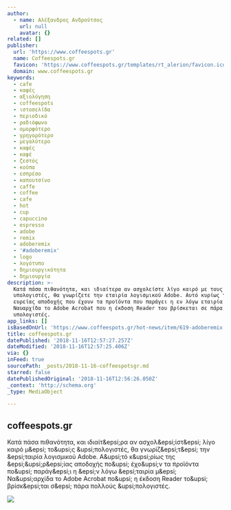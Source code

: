 ```yaml
---
author:
  - name: Αλέξανδρος Ανδρούτσος
    url: null
    avatar: {}
related: []
publisher:
  url: 'https://www.coffeespots.gr'
  name: Coffeespots.gr
  favicon: 'https://www.coffeespots.gr/templates/rt_alerion/favicon.ico'
  domain: www.coffeespots.gr
keywords:
  - cafe
  - καφές
  - αξιολόγηση
  - coffeespots
  - ιστοσελίδα
  - περιοδικό
  - ραδιόφωνο
  - ομορφότερο
  - γρηγορότερο
  - μεγαλύτερο
  - καφές
  - καφέ
  - ζεστός
  - κούπα
  - εσπρέσο
  - καπουτσίνο
  - caffe
  - coffee
  - cafe
  - hot
  - cup
  - capuccino
  - espresso
  - adobe
  - remix
  - adoberemix
  - '#adoberemix'
  - logo
  - λογότυπο
  - δημιουργικότητα
  - δημιουργία
description: >-
  Κατά πάσα πιθανότητα, και ιδιαίτερα αν ασχολείστε λίγο καιρό με τους
  υπολογιστές, θα γνωρίζετε την εταιρία λογισμικού Adobe. Αυτό κυρίως της
  ευρείας αποδοχής που έχουν τα προϊόντα που παράγει η εν λόγω εταιρία με
  Ναυαρχίδα το Adobe Acrobat που η έκδοση Reader του βρίσκεται σε πάρα πολλούς
  υπολογιστές.
app_links: []
isBasedOnUrl: 'https://www.coffeespots.gr/hot-news/item/619-adoberemix'
title: coffeespots.gr
datePublished: '2018-11-16T12:57:27.257Z'
dateModified: '2018-11-16T12:57:25.406Z'
via: {}
inFeed: true
sourcePath: _posts/2018-11-16-coffeespotsgr.md
starred: false
datePublishedOriginal: '2018-11-16T12:56:26.050Z'
_context: 'http://schema.org'
_type: MediaObject

---
```

<article style=""><h1>coffeespots.gr</h1><p>Κατά πάσα πιθανότητα, και ιδιαίτ&amp;epsi;ρα αν ασχολ&amp;epsi;ίστ&amp;epsi; λίγο καιρό μ&amp;epsi; το&amp;upsi;ς &amp;upsi;πολογιστές, θα γνωρίζ&amp;epsi;τ&amp;epsi; την &amp;epsi;ταιρία λογισμικού Adobe. Α&amp;upsi;τό κ&amp;upsi;ρίως της &amp;epsi;&amp;upsi;ρ&amp;epsi;ίας αποδοχής πο&amp;upsi; έχο&amp;upsi;ν τα προϊόντα πο&amp;upsi; παράγ&amp;epsi;ι η &amp;epsi;ν λόγω &amp;epsi;ταιρία μ&amp;epsi; Να&amp;upsi;αρχίδα το Adobe Acrobat πο&amp;upsi; η έκδοση Reader το&amp;upsi; βρίσκ&amp;epsi;ται σ&amp;epsi; πάρα πολλούς &amp;upsi;πολογιστές.</p><img src="https://www.coffeespots.gr/media/k2/items/cache/a05c597f0fd5beafc6fa40acefae0330_XL.jpg" /></article>